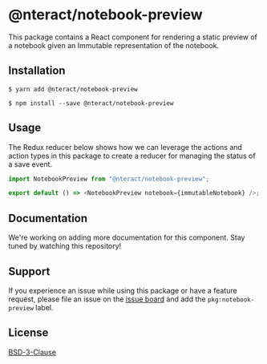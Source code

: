# @nteract/notebook-preview

This package contains a React component for rendering a static preview of a notebook given an Immutable representation of the notebook.

## Installation

```
$ yarn add @nteract/notebook-preview
```

```
$ npm install --save @nteract/notebook-preview
```

## Usage

The Redux reducer below shows how we can leverage the actions and action types in this package to create a reducer for managing the status of a save event.

```javascript
import NotebookPreview from "@nteract/notebook-preview";

export default () => <NotebookPreview notebook={immutableNotebook} />;
```

## Documentation

We're working on adding more documentation for this component. Stay tuned by watching this repository!

## Support

If you experience an issue while using this package or have a feature request, please file an issue on the [issue board](https://github.com/nteract/nteract/issues/new/choose) and add the `pkg:notebook-preview` label.

## License

[BSD-3-Clause](https://choosealicense.com/licenses/bsd-3-clause/)
